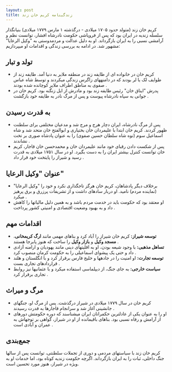 ```yaml
---
layout: post
title: زندگینامه کریم خان زند
---
```


کریم خان زند (متولد حدود ۱۷۰۵ میلادی - درگذشته ۱ مارس ۱۷۷۹ میلادی) بنیانگذار سلسله زندیه در ایران بود که پس از فروپاشی حکومت نادرشاه افشار، توانست نظم و آرامشی نسبی را به ایران بازگرداند. او به دلیل عدالت و مردمدوستی به "وکیل الرعایا" مشهور شد. در ادامه به بررسی زندگی و اقدامات او میپردازیم:

## تولد و تبار
- کریم خان در خانواده ای از طایفه زند در منطقه ملایر به دنیا آمد. طایفه زند از طوایف لک یا لر بودند که در دامنههای زاگرس زندگی میکردند و توسط شاه عباس صفوی به مناطق اطراف ملایر کوچانده شده بودند .
- پدرش "ایناق خان" رئیس طایفه زند بود و مادرش از ایل زنگنه بود. کریم خان در جوانی به سپاه نادرشاه پیوست و پس از مرگ نادر به طایفه خود بازگشت .

## به قدرت رسیدن
- پس از مرگ نادرشاه، ایران دچار هرج و مرج شد و مدعیان مختلفی برای سلطنت ظهور کردند. کریم خان ابتدا با علیمردان خان بختیاری و ابوالفتح خان متحد شد و شاه اسماعیل سوم (نوه شاه سلطان حسین صفوی) را به عنوان پادشاه صوری بر تخت نشاندند .
- پس از شکست دادن رقبای خود مانند علیمردان خان و محمدحسن خان قاجار، کریم خان توانست کنترل بیشتر ایران را به دست بگیرد. او در سال ۱۷۵۱ میلادی به قدرت رسید و شیراز را پایتخت خود قرار داد .

## عنوان "وکیل الرعایا"
- برخلاف دیگر پادشاهان، کریم خان هرگز تاجگذاری نکرد و خود را "وکیل الرعایا" (نماینده مردم) نامید. او دربار سادهای داشت و از تشریفات پرزرق و برق پرهیز میکرد .
- او معتقد بود که حکومت باید در خدمت مردم باشد و به همین دلیل مالیاتها را کاهش داد و به بهبود وضعیت اقتصادی و امنیتی کشور پرداخت .

## اقدامات مهم
- **توسعه شیراز:** کریم خان شیراز را آباد کرد و بناهای مهمی مانند **ارگ کریمخانی**، **مسجد وکیل** و **بازار وکیل** را ساخت که هنوز پابرجا هستند .
- **تساهل مذهبی:** با وجود شیعه بودن، او به اقلیتهای دینی مانند یهودیان و ارامنه آزادی داد و حتی یک پیشوای اسماعیلی را به حکومت کرمان منصوب کرد .
- **توسعه تجارت:** او امنیت را در جادهها و خلیج فارس برقرار کرد و با انگلستان و هلند قراردادهای تجاری بست .
- **سیاست خارجی:** به جای جنگ، از دیپلماسی استفاده میکرد و با عثمانیها نیز روابط تجاری برقرار کرد .

## مرگ و میراث
- کریم خان در سال ۱۷۷۹ میلادی در شیراز درگذشت. پس از مرگ او، جنگهای جانشینی آغاز شد و سرانجام قاجارها به قدرت رسیدند .
- او را به عنوان یکی از عادلترین حکمرانان ایران میشناسند که دوره حکومتش دورهای از آرامش و رفاه نسبی بود. بناهای باقیمانده از او در شیراز، گواهی بر توجهاش به عمران و آبادی است .

## جمع‌بندی
کریم خان زند با سیاستهای مردمی و دوری از تجملات سلطنتی، توانست پس از سالها جنگ داخلی، ثبات را به ایران بازگرداند. اگرچه حکومت زندیه کوتاه بود، اما خدمات او به ویژه در شیراز، هنوز مورد تحسین است.
